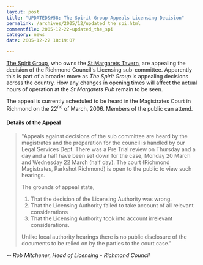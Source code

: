 ```yaml
---
layout: post
title: "UPDATED&#58; The Spirit Group Appeals Licensing Decision"
permalink: /archives/2005/12/updated_the_spi.html
commentfile: 2005-12-22-updated_the_spi
category: news
date: 2005-12-22 18:19:07

---
```


[The Spirit Group](http://www.thespiritgroup.com), who owns the [St Margarets Tavern](/cgi-bin/directory.cgi?key=200505231529&action=getlisting), are appealing the decision of the Richmond Council's Licensing sub-committee. Apparently this is part of a broader move as *The Spirit Group* is appealing decisions across the country. How any changes in opening times will affect the actual hours of operation at the *St Margarets Pub* remain to be seen.

The appeal is currently scheduled to be heard in the Magistrates Court in Richmond on the 22<sup>nd</sup> of March, 2006. Members of the public can attend.

#### Details of the Appeal

> "Appeals against decisions of the sub committee are heard by the magistrates and the preparation for the council is handled by our Legal Services Dept. There was a Pre Trial review on Thursday and a day and a half have been set down for the case, Monday 20 March and Wednesday 22 March (half day). The court (Richmond Magistrates, Parkshot Richmond) is open to the public to view such hearings.
> 
>  The grounds of appeal state,
> 
>  1. That the decision of the Licensing Authority was wrong.
>  2. That the Licensing Authority failed to take account of all relevant considerations
>  3. That the Licensing Authority took into account irrelevant considerations.
> 
>  Unlike local authority hearings there is no public disclosure of the documents to be relied on by the parties to the court case."

<cite>-- Rob Mitchener, Head of Licensing - Richmond Council</cite>
